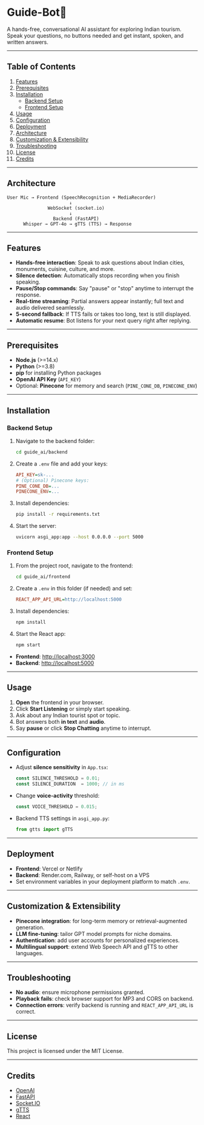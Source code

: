 # Guide-Bot🤖

A hands-free, conversational AI assistant for exploring Indian tourism. Speak your questions, no buttons needed and get instant, spoken, and written answers.

---

## Table of Contents
1. [Features](#features)
2. [Prerequisites](#prerequisites)
3. [Installation](#installation)
   - [Backend Setup](#backend-setup)
   - [Frontend Setup](#frontend-setup)
4. [Usage](#usage)
5. [Configuration](#configuration)
6. [Deployment](#deployment)
7. [Architecture](#architecture)
8. [Customization & Extensibility](#customization--extensibility)
9. [Troubleshooting](#troubleshooting)
10. [License](#license)
11. [Credits](#credits)

---
## Architecture

```
User Mic → Frontend (SpeechRecognition + MediaRecorder)
                       ↓
               WebSocket (socket.io)
                       ↓
                 Backend (FastAPI)
      Whisper → GPT-4o → gTTS (TTS) → Response
```

---

## Features
- **Hands-free interaction**: Speak to ask questions about Indian cities, monuments, cuisine, culture, and more.
- **Silence detection**: Automatically stops recording when you finish speaking.
- **Pause/Stop commands**: Say "pause" or "stop" anytime to interrupt the response.
- **Real-time streaming**: Partial answers appear instantly; full text and audio delivered seamlessly.
- **5-second fallback**: If TTS fails or takes too long, text is still displayed.
- **Automatic resume**: Bot listens for your next query right after replying.

---

## Prerequisites
- **Node.js** (>=14.x)
- **Python** (>=3.8)
- **pip** for installing Python packages
- **OpenAI API Key** (`API_KEY`)
- Optional: **Pinecone** for memory and search (`PINE_CONE_DB`, `PINECONE_ENV`)

---

## Installation

### Backend Setup

1. Navigate to the backend folder:
   ```sh
   cd guide_ai/backend
   
2. Create a `.env` file and add your keys:

   ```ini
   API_KEY=sk-...
   # (Optional) Pinecone keys:
   PINE_CONE_DB=...
   PINECONE_ENV=...
   ```
3. Install dependencies:

   ```sh
   pip install -r requirements.txt
   ```
4. Start the server:

   ```sh
   uvicorn asgi_app:app --host 0.0.0.0 --port 5000
   ```

### Frontend Setup

1. From the project root, navigate to the frontend:

   ```sh
   cd guide_ai/frontend
   ```
2. Create a `.env` in this folder (if needed) and set:

   ```ini
   REACT_APP_API_URL=http://localhost:5000
   ```
3. Install dependencies:

   ```sh
   npm install
   ```
4. Start the React app:

   ```sh
   npm start
   ```

* **Frontend**: [http://localhost:3000](http://localhost:3000)
* **Backend**:  [http://localhost:5000](http://localhost:5000)

---

## Usage

1. **Open** the frontend in your browser.
2. Click **Start Listening** or simply start speaking.
3. Ask about any Indian tourist spot or topic.
4. Bot answers both **in text** and **audio**.
5. Say **pause** or click **Stop Chatting** anytime to interrupt.

---

## Configuration

* Adjust **silence sensitivity** in `App.tsx`:

  ```ts
  const SILENCE_THRESHOLD = 0.01;
  const SILENCE_DURATION  = 1000; // in ms
  ```
* Change **voice-activity** threshold:

  ```ts
  const VOICE_THRESHOLD = 0.015;
  ```
* Backend TTS settings in `asgi_app.py`:

  ```python
  from gtts import gTTS
  ```

---

## Deployment

* **Frontend**: Vercel or Netlify
* **Backend**: Render.com, Railway, or self-host on a VPS
* Set environment variables in your deployment platform to match `.env`.

---

## Customization & Extensibility

* **Pinecone integration**: for long-term memory or retrieval-augmented generation.
* **LLM fine-tuning**: tailor GPT model prompts for niche domains.
* **Authentication**: add user accounts for personalized experiences.
* **Multilingual support**: extend Web Speech API and gTTS to other languages.

---

## Troubleshooting

* **No audio**: ensure microphone permissions granted.
* **Playback fails**: check browser support for MP3 and CORS on backend.
* **Connection errors**: verify backend is running and `REACT_APP_API_URL` is correct.

---

## License

This project is licensed under the MIT License.

---

## Credits

* [OpenAI](https://openai.com)
* [FastAPI](https://fastapi.tiangolo.com)
* [Socket.IO](https://socket.io)
* [gTTS](https://pypi.org/project/gTTS)
* [React](https://react.dev)

```
```
